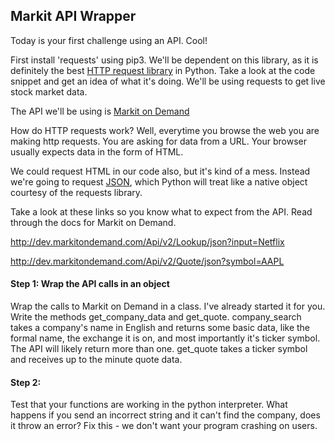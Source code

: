 ## Markit API Wrapper

Today is your first challenge using an API. Cool!

First install 'requests' using pip3. We'll be dependent on this library, as it is definitely the best [HTTP request library](http://docs.python-requests.org/en/latest/) in Python. Take a look at the code snippet and get an idea of what it's doing. We'll be using requests to get live stock market data.

The API we'll be using is [Markit on Demand](http://dev.markitondemand.com/)

How do HTTP requests work? Well, everytime you browse the web you are making http requests. You are asking for data from a URL. Your browser usually expects data in the form of HTML.

We could request HTML in our code also, but it's kind of a mess. Instead we're going to request [JSON](http://en.wikipedia.org/wiki/JSON), which Python will treat like a native object courtesy of the requests library.

Take a look at these links so you know what to expect from the API. Read through the docs for Markit on Demand.

http://dev.markitondemand.com/Api/v2/Lookup/json?input=Netflix

http://dev.markitondemand.com/Api/v2/Quote/json?symbol=AAPL

#### Step 1: Wrap the API calls in an object  
Wrap the calls to Markit on Demand in a class. I've already started it for you. Write the methods get_company_data and get_quote. company_search takes a company's name in English and returns some basic data, like the formal name, the exchange it is on, and most importantly it's ticker symbol. The API will likely return more than one. get_quote takes a ticker symbol and receives up to the minute quote data.

#### Step 2:  
Test that your functions are working in the python interpreter. What happens if you send an incorrect string and it can't find the company, does it throw an error? Fix this - we don't want your program crashing on users.
